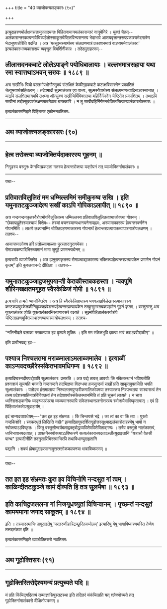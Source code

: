+++
title = "40 व्याजोक्त्यलङ्कारः (९०)"

+++


------------------------------------------------------------------------

इत्युदाहरणयोर्लक्षणसत्तामुपपादयन्तः पिहितनामानमलंकारान्तरं नानुमेनिरे ।
युक्तं चैतत्--अलंकारान्तरकल्पनावैचित्र्यहेतोस्साकूतचेष्टितविन्यसनस्य
भेदाभावे आशयवृत्तान्तरूपप्रकाश्यभेदमात्रेण भेदानुपपत्तेरिति वदन्ति ।
अत्र 'यत्सूक्ष्मस्यार्थस्य संलक्षणमात्रं प्रकाशनमात्रं
वाऽप्ययमेवालंकारः' इत्यलंकारभाष्यकाराशयं व्यवृणुत विमर्शिनीकारः ।
तदेदमुदाहरणम्--



## लीलासदनकवाटे लोलेऽपाङ्गे पयोधिबालायाः । वल्लभमात्रसहाया यथा रमा स्यात्तथाऽभवन् सख्यः ॥ १८८९ ॥

अत्र सखीभिः श्रियो वल्लभोपभोगौत्सुक्यं संलक्षितं केळीगृहकवाटे
कटाक्षविसारणेन प्रकाशितं चेत्युभयार्थसहितत्वम् । तदेवमादौ सुक्ष्मालंकार
एव वाच्यः, सूक्ष्मस्यैवार्थस्य संलक्ष्यमाणत्वादिनाऽवस्थानात् । यद्यपि
संलक्षितमात्रमपि लक्ष्म्या औत्सुक्यं सखीभिर्विविक्ततया बहिर्निर्गमनेन
चेष्टितेन प्रकाशितम् । तथाऽपि सखीनां तदौत्सुक्यसंलक्षणमात्रमेवात्र
चमत्कारि । न तु सखीबहिर्निर्गमनचेष्टितमित्यस्यालंकारतोल्लासः ॥

इत्यलंकारमणिहारे पिहितसर एकोननवतितमः.

------------------------------------------------------------------------

## अथ व्याजोक्त्यलङ्कारसरः (९०)

------------------------------------------------------------------------

## हेत्व तरोक्त्या व्याजोक्तिर्यदाकारस्य गूहनम् ॥

निगूढस्य वस्तुनः केनचित्प्रकटतां गतस्य हेत्वन्तरोक्त्या यद्गोपनं तत्
व्याजोक्तिर्नामालंकारः ॥

------------------------------------------------------------------------

यथा--



## प्रतिवातविलुलितं मम धम्मिल्लमिमं समीकुरुष्व सखि । इति यमुनातटकुञ्जादेत्य सखीं काऽपि गोपिकाऽलापीत् ॥ १८९० ॥

अत्र नन्दनन्दनकृतस्वैरोपभोगविलुलितस्य धम्मिल्लस्य
प्रतिवातविलुलितत्वव्याजोक्त्या गोपनम् । "छेकापह्नुतेरस्याश्चायं विशेषः--
तस्यां वचनस्यान्यधानयनेनापह्नवः, अस्यामाकारस्य हेत्वन्तरवर्णनेन गोपनमिति
। लक्षणे लक्ष्यनाम्नि चोक्तिग्रहणमाकारस्य गोपनार्थं
हेत्वन्तरप्रत्यायकव्यापारमात्रोपलक्षणम् । ततश्च--

आयान्तमालोक्य हरिं प्रतोळ्यामाळ्याः पुरस्तादनुरागमेका ।  
रोमाञ्चकम्पादिभिरुच्यमानं भामा जुगूहे प्रणमन्त्यथैनम् ॥

इत्यत्रापि व्याजोक्तिरेव । अत्र ह्यनुरागकृतस्य रोमाञ्चाद्याकारस्य
भक्तिरूपहेत्वन्तरप्रत्यायकेन प्रणामेन गोपनं कृतम्” इति कुवलयानन्दे
दीक्षिताः । ततश्च--



## यमुनातटकुञ्जाद्व्रजमुपयान्ती केतकीस्तबकहस्ता । न्ववपुषि शौरिनखक्षतमगूहत स्वैरकेळिजं गोपी ॥ १८९१ ॥

इत्यत्रापि तन्मते व्याजोक्तिरेव । अत्र हि स्वैरकेळिप्राप्तस्य
भगवन्नखविलेखनरूपाकारस्य
कण्टकप्रचुरकेतकीनिकुञ्जप्रवेशरूपहेत्वन्तरप्रत्यायकेन
तत्कुसुमस्तबकग्रहणेन गूहनं कृतम् । वस्तुतस्तु अत्र युक्त्यलंकार एवेति
युक्त्यलंकारनिरूपणावसरे वक्ष्यते । सूक्ष्मपिहितालंकरयोरपि
चेष्टितग्रहणमुक्तिसाधारणव्यापारमात्रोपलक्षणम् । ततश्च-

------------------------------------------------------------------------

"नलिनीदले बलाका मरकतपात्र इव दृश्यते शुक्तिः । इति मम संकेतभुवि
ज्ञात्वा भावं तदाऽब्रवीदाळीम्” ॥

इति प्राचीनपद्य इव--



## पश्यात्र निश्चलतमा मराळमालाऽमलाब्जमालेव । इत्याळीं काऽप्यवदच्छौरेस्संकेतभावमधिगम्य ॥ १८९२ ॥

इत्यादिष्वस्मदीयपद्येष्वपि सूक्ष्मालंकार: प्रसरति । अत्र पद्ये तावत्
आवयोः किं संकेतस्थानं भविष्यतीति प्रश्नाशयं सूचयति भगवति नन्दनन्दने
तदभिज्ञया विदग्धया व्रजसुन्दर्या सखीं प्रति साकूतमुक्तमिति भवति
सूक्ष्मालंकारः । यतोऽत्र हंसमालाया निश्चलतमपुण्डरीकमालिकोपमया
तस्यास्तत्र निस्पन्दतया साश्वासत्वं तेन तस्य
प्रदेशस्यातिमात्रविविक्तत्वं तेन तदेवावयोस्संकेतस्थानमिति तं प्रति सूचनं
लक्ष्यते । न चात्र ध्वनिराशङ्कनीयः व्यङ्ग्यपरंपरया व्यज्यमानस्यापि
संकेतस्थानप्रश्नोत्तरस्य स्वोक्त्यैवाविष्कृतत्वात् । एवं हि
पिहितालंकारेऽप्युदाहार्यम् ॥

इदं चान्यदत्रावधेयम्—-"तत इत इह संभ्रमतः । किं चिन्तयसे भद्रे । का त्वं
का वा किं तव । पुरतो नन्दकिशोरे । स्वकरधृतं लिखिति नखैः”
इत्यादिप्रागुपदर्शितगूढोत्तरसूक्ष्माद्यलंकारोदाहरणेषु भावो न
स्वोक्त्याऽऽविष्कृतः । किंतु
वस्तुसौन्दर्यबलाद्वक्तृबोद्धव्यविशेषविशेषिताद्गम्यः । तत्रैव वस्तुतो
नालंकारत्वं, ध्वनिभावास्पदत्वात् । प्राक्तनैस्स्वोक्त्याऽऽविष्करणे
सत्यलंकारास्पदताऽस्तीत्युदाहृतानि “यत्रासौ वेतसी पान्थ" इत्यादीनीति
तदनुसारिभिरस्माभिरपि तथाविधान्युदाहृतानि

पद्यानि । शक्यं ह्येषामुदाहरणानामुत्तरश्लोककल्पनया भावाविष्करणम् ॥

------------------------------------------------------------------------

यथा--



## तत इत इह संभ्रमतः कुत इव विचिनोषि नन्दसुत गां त्वम् । काळिन्दीतटकुञ्जे कामं दीव्यति हि तत्र सुलभैषा ॥ १८९३ ॥



## इति काचिद्व्रजललना गां निजयूधच्युतां विचिन्वानम् । पृच्छन्तं नन्दसुतं कामयमाना जगाद साकूतम् ॥ १८९४ ॥

इति । तस्मादस्माभिः प्रागुदाहृतेषु 'परतरुणीहारिद्रच्छुरितकपोलम्'
इत्यादिषु येषु भावाविष्करणमस्ति तेष्वेव तत्तदलंकार इति ॥

इत्यलंकारमणिहारे व्याजोक्तिसरो नवतितमः

------------------------------------------------------------------------

## अथ गूढोक्तिसरः (९१)

------------------------------------------------------------------------



## गूढोक्तिरितरोद्देश्यमन्यं प्रत्युच्यते यदि ॥

यं प्रति किंचिद्गदितव्यं तन्माज्ञासिषुस्तटस्था इति तदितरं यंकंचित्प्रति
यत् श्लेषणोच्यते तत् गूढोक्तिर्नामालंकारो दीक्षितोपक्रमम् ॥

